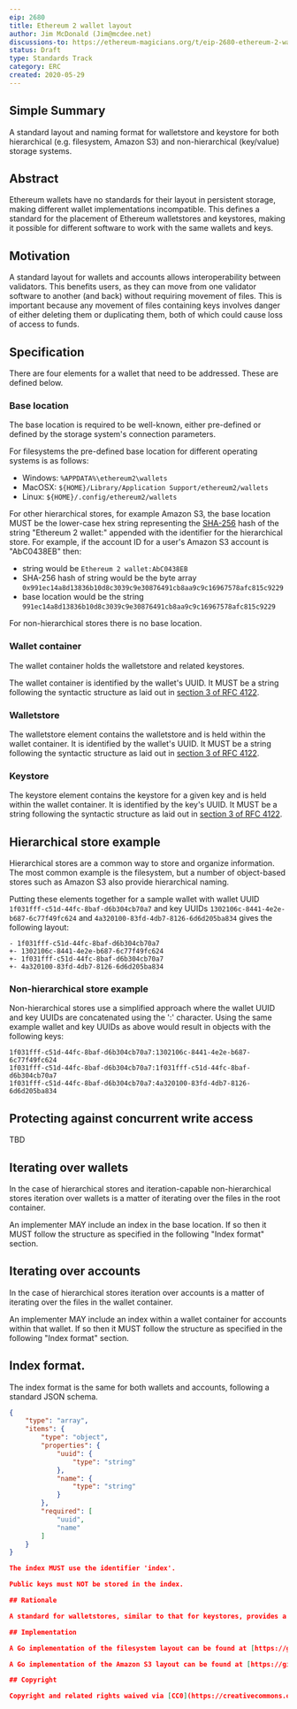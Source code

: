 ```yaml
---
eip: 2680
title: Ethereum 2 wallet layout
author: Jim McDonald (Jim@mcdee.net)
discussions-to: https://ethereum-magicians.org/t/eip-2680-ethereum-2-wallet-layout/4323
status: Draft
type: Standards Track
category: ERC
created: 2020-05-29
---
```


## Simple Summary

A standard layout and naming format for walletstore and keystore for both hierarchical (e.g. filesystem, Amazon S3) and non-hierarchical (key/value) storage systems.

## Abstract

Ethereum wallets have no standards for their layout in persistent storage, making different wallet implementations incompatible.  This defines a standard for the placement of Ethereum walletstores and keystores, making it possible for different software to work with the same wallets and keys.

## Motivation

A standard layout for wallets and accounts allows interoperability between validators.  This benefits users, as they can move from one validator software to another (and back) without requiring movement of files.  This is important because any movement of files containing keys involves danger of either deleting them or duplicating them, both of which could cause loss of access to funds.

## Specification

There are four elements for a wallet that need to be addressed.  These are defined below.

### Base location
The base location is required to be well-known, either pre-defined or defined by the storage system's connection parameters.

For filesystems the pre-defined base location for different operating systems is as follows:

  - Windows: `%APPDATA%\ethereum2\wallets`
  - MacOSX: `${HOME}/Library/Application Support/ethereum2/wallets`
  - Linux: `${HOME}/.config/ethereum2/wallets`

For other hierarchical stores, for example Amazon S3, the base location MUST be the lower-case hex string representing the [SHA-256](https://web.archive.org/web/20130526224224/http://csrc.nist.gov/groups/STM/cavp/documents/shs/sha256-384-512.pdf) hash of the string "Ethereum 2 wallet:" appended with the identifier for the hierarchical store.  For example, if the account ID for a user's Amazon S3 account is "AbC0438EB" then:

  - string would be `Ethereum 2 wallet:AbC0438EB`
  - SHA-256 hash of string would be the byte array `0x991ec14a8d13836b10d8c3039c9e30876491cb8aa9c9c16967578afc815c9229`
  - base location would be the string `991ec14a8d13836b10d8c3039c9e30876491cb8aa9c9c16967578afc815c9229`

For non-hierarchical stores there is no base location.

### Wallet container
The wallet container holds the walletstore and related keystores.

The wallet container is identified by the wallet's UUID.  It MUST be a string following the syntactic structure as laid out in [section 3 of RFC 4122](https://tools.ietf.org/html/rfc4122#section-3).

### Walletstore
The walletstore element contains the walletstore and is held within the wallet container.  It is identified by the wallet's UUID.  It MUST be a string following the syntactic structure as laid out in [section 3 of RFC 4122](https://tools.ietf.org/html/rfc4122#section-3).

### Keystore
The keystore element contains the keystore for a given key and is held within the wallet container.  It is identified by the key's UUID.  It MUST be a string following the syntactic structure as laid out in [section 3 of RFC 4122](https://tools.ietf.org/html/rfc4122#section-3).

## Hierarchical store example
Hierarchical stores are a common way to store and organize information.  The most common example is the filesystem, but a number of object-based stores such as Amazon S3 also provide hierarchical naming.

Putting these elements together for a sample wallet with wallet UUID `1f031fff-c51d-44fc-8baf-d6b304cb70a7` and key UUIDs `1302106c-8441-4e2e-b687-6c77f49fc624` and `4a320100-83fd-4db7-8126-6d6d205ba834` gives the following layout:

```
- 1f031fff-c51d-44fc-8baf-d6b304cb70a7
+- 1302106c-8441-4e2e-b687-6c77f49fc624
+- 1f031fff-c51d-44fc-8baf-d6b304cb70a7
+- 4a320100-83fd-4db7-8126-6d6d205ba834
```

### Non-hierarchical store example
Non-hierarchical stores use a simplified approach where the wallet UUID and key UUIDs are concatenated using the ':' character.  Using the same example wallet and key UUIDs as above would result in objects with the following keys:

```
1f031fff-c51d-44fc-8baf-d6b304cb70a7:1302106c-8441-4e2e-b687-6c77f49fc624
1f031fff-c51d-44fc-8baf-d6b304cb70a7:1f031fff-c51d-44fc-8baf-d6b304cb70a7
1f031fff-c51d-44fc-8baf-d6b304cb70a7:4a320100-83fd-4db7-8126-6d6d205ba834
```

## Protecting against concurrent write access
TBD

## Iterating over wallets
In the case of hierarchical stores and iteration-capable non-hierarchical stores iteration over wallets is a matter of iterating over the files in the root container.

An implementer MAY include an index in the base location.  If so then it MUST follow the structure as specified in the following "Index format" section.

## Iterating over accounts
In the case of hierarchical stores iteration over accounts is a matter of iterating over the files in the wallet container.

An implementer MAY include an index within a wallet container for accounts within that wallet.  If so then it MUST follow the structure as specified in the following "Index format" section.

## Index format.
The index format is the same for both wallets and accounts, following a standard JSON schema.

```json
{
    "type": "array",
    "items": {
        "type": "object",
        "properties": {
            "uuid": {
                "type": "string"
            },
            "name": {
                "type": "string"
            }
        },
        "required": [
            "uuid",
            "name"
        ]
    }
}

The index MUST use the identifier 'index'.

Public keys must NOT be stored in the index.

## Rationale

A standard for walletstores, similar to that for keystores, provides a higher level of compatibility between wallets and allows for simpler wallet and key interchange between them.

## Implementation

A Go implementation of the filesystem layout can be found at [https://github.com/wealdtech/go-eth2-wallet-filesystem](https://github.com/wealdtech/go-eth2-wallet-filesystem).

A Go implementation of the Amazon S3 layout can be found at [https://github.com/wealdtech/go-eth2-wallet-s3](https://github.com/wealdtech/go-eth2-wallet-s3).

## Copyright

Copyright and related rights waived via [CC0](https://creativecommons.org/publicdomain/zero/1.0/).
